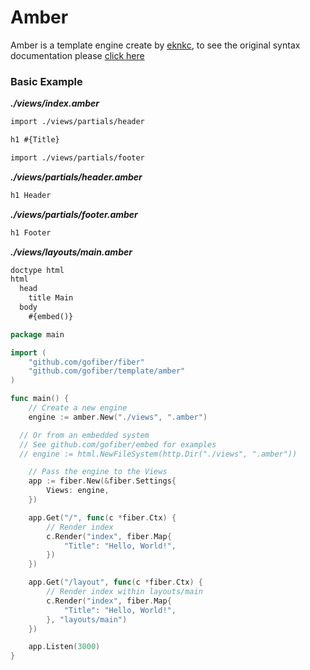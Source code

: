 # Amber

Amber is a template engine create by [eknkc](https://github.com/eknkc/amber), to see the original syntax documentation please [click here](https://github.com/eknkc/amber#tags)

### Basic Example

_**./views/index.amber**_
```html
import ./views/partials/header

h1 #{Title}

import ./views/partials/footer
```
_**./views/partials/header.amber**_
```html
h1 Header
```
_**./views/partials/footer.amber**_
```html
h1 Footer
```
_**./views/layouts/main.amber**_
```html
doctype html
html
  head
    title Main
  body
    #{embed()}
```

```go
package main

import (
	"github.com/gofiber/fiber"
	"github.com/gofiber/template/amber"
)

func main() {
	// Create a new engine
	engine := amber.New("./views", ".amber")

  // Or from an embedded system
  // See github.com/gofiber/embed for examples
  // engine := html.NewFileSystem(http.Dir("./views", ".amber"))

	// Pass the engine to the Views
	app := fiber.New(&fiber.Settings{
		Views: engine,
	})

	app.Get("/", func(c *fiber.Ctx) {
		// Render index
		c.Render("index", fiber.Map{
			"Title": "Hello, World!",
		})
	})

	app.Get("/layout", func(c *fiber.Ctx) {
		// Render index within layouts/main
		c.Render("index", fiber.Map{
			"Title": "Hello, World!",
		}, "layouts/main")
	})

	app.Listen(3000)
}

```
